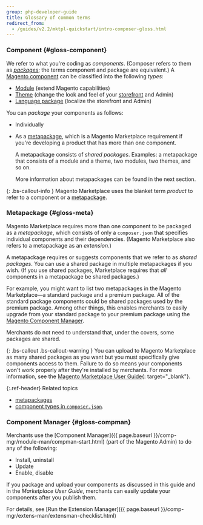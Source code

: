 ```yaml
---
group: php-developer-guide
title: Glossary of common terms
redirect_from:
  - /guides/v2.2/mktpl-quickstart/intro-composer-gloss.html
---
```


### Component {#gloss-component}

We refer to what you're coding as *components*. (Composer refers to them as <a href="https://getcomposer.org/doc/05-repositories.md#packages" target="_blank">*packages*</a>; the terms component and package are equivalent.) A [Magento component](https://glossary.magento.com/magento-component) can be classified into the following *types*:

*	[Module](https://glossary.magento.com/module) (extend Magento capabilities)
*	[Theme](https://glossary.magento.com/theme) (change the look and feel of your [storefront](https://glossary.magento.com/storefront) and Admin)
*	[Language package](https://glossary.magento.com/language-package) (localize the storefront and Admin)

You can *package* your components as follows:

*	Individually
*	As a <a href="https://getcomposer.org/doc/04-schema.md#type" target="_blank">metapackage</a>, which is a Magento Marketplace requirement if you're developing a product that has more than one component.

	A metapackage consists of *shared packages*. Examples: a metapackage that consists of a module and a theme, two modules, two themes, and so on.

	More information about metapackages can be found in the next section.

{: .bs-callout-info }
Magento Marketplace uses the blanket term *product* to refer to a component or a [metapackage](https://glossary.magento.com/metapackage).

### Metapackage {#gloss-meta}

Magento Marketplace requires more than one component to be packaged as a *metapackage*, which consists of only a `composer.json` that specifies individual components and their dependencies. (Magento Marketplace also refers to a metapackage as an *extension*.)

A metapackage requires or suggests components that we refer to as *shared packages*. You can use a shared package in multiple metapackages if you wish. (If you use shared packages, Marketplace requires that *all* components in a metapackage be shared packages.)

For example, you might want to list two metapackages in the Magento Marketplace&mdash;a standard package and a premium package. All of the standard package components could be shared packages used by the premium package. Among other things, this enables merchants to easily upgrade from your standard package to your premium package using the <a href="#gloss-compman">Magento Component Manager</a>.

Merchants do not need to understand that, under the covers, some packages are shared.

{: .bs-callout .bs-callout-warning }
You can upload to Magento Marketplace as many shared packages as you want but you must specifically give components access to them. Failure to do so means your components won't work properly after they're installed by merchants. For more information, see the [Magento Marketplace User Guide](http://docs.magento.com/marketplace/user_guide/getting-started.html){: target="_blank"}.

{:.ref-header}
Related topics

*	<a href="{{ page.baseurl }}/extension-dev-guide/package/package_module.html#package-metapackage">metapackages</a>
*	<a href="{{ page.baseurl }}/extension-dev-guide/build/composer-integration.html">component types in <code>composer.json</code></a>.

### Component Manager {#gloss-compman}

Merchants use the [Component Manager]({{ page.baseurl }}/comp-mgr/module-man/compman-start.html) (part of the Magento Admin) to do any of the following:

*	Install, uninstall
*	Update
*	Enable, disable

If you package and upload your components as discussed in this guide and in the <em>Marketplace User Guide</em>, merchants can easily update your components after you publish them.

For details, see [Run the Extension Manager]({{ page.baseurl }}/comp-mgr/extens-man/extensman-checklist.html)
